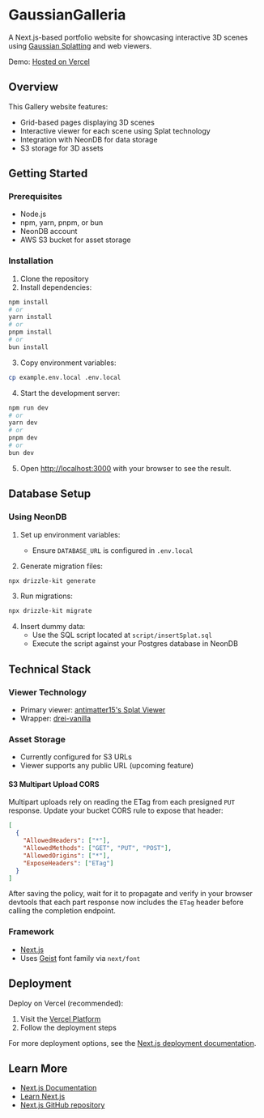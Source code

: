 # GaussianGalleria

A Next.js-based portfolio website for showcasing interactive 3D scenes using [Gaussian Splatting](https://repo-sam.inria.fr/fungraph/3d-gaussian-splatting/) and web viewers.

Demo: [Hosted on Vercel](https://3-d-portfolio-tau-three.vercel.app)

## Overview

This Gallery website features:
- Grid-based pages displaying 3D scenes
- Interactive viewer for each scene using Splat technology
- Integration with NeonDB for data storage
- S3 storage for 3D assets

## Getting Started

### Prerequisites
- Node.js
- npm, yarn, pnpm, or bun
- NeonDB account
- AWS S3 bucket for asset storage

### Installation

1. Clone the repository
2. Install dependencies:
```bash
npm install
# or
yarn install
# or
pnpm install
# or
bun install
```

3. Copy environment variables:
```bash
cp example.env.local .env.local
```

4. Start the development server:
```bash
npm run dev
# or
yarn dev
# or
pnpm dev
# or
bun dev
```

5. Open [http://localhost:3000](http://localhost:3000) with your browser to see the result.

## Database Setup

### Using NeonDB

1. Set up environment variables:
   - Ensure `DATABASE_URL` is configured in `.env.local`

2. Generate migration files:
```bash
npx drizzle-kit generate
```

3. Run migrations:
```bash
npx drizzle-kit migrate
```

4. Insert dummy data:
   - Use the SQL script located at `script/insertSplat.sql`
   - Execute the script against your Postgres database in NeonDB

## Technical Stack

### Viewer Technology
- Primary viewer: [antimatter15's Splat Viewer](https://antimatter15.com/splat/)
- Wrapper: [drei-vanilla](https://github.com/pmndrs/drei-vanilla)

### Asset Storage
- Currently configured for S3 URLs
- Viewer supports any public URL (upcoming feature)

#### S3 Multipart Upload CORS
Multipart uploads rely on reading the ETag from each presigned `PUT` response. Update your bucket CORS rule to expose that header:

```json
[
  {
    "AllowedHeaders": ["*"],
    "AllowedMethods": ["GET", "PUT", "POST"],
    "AllowedOrigins": ["*"],
    "ExposeHeaders": ["ETag"]
  }
]
```

After saving the policy, wait for it to propagate and verify in your browser devtools that each part response now includes the `ETag` header before calling the completion endpoint.

### Framework
- [Next.js](https://nextjs.org)
- Uses [Geist](https://vercel.com/font) font family via `next/font`

## Deployment

Deploy on Vercel (recommended):
1. Visit the [Vercel Platform](https://vercel.com/new?utm_medium=default-template&filter=next.js&utm_source=create-next-app&utm_campaign=create-next-app-readme)
2. Follow the deployment steps

For more deployment options, see the [Next.js deployment documentation](https://nextjs.org/docs/app/building-your-application/deploying).

## Learn More

- [Next.js Documentation](https://nextjs.org/docs)
- [Learn Next.js](https://nextjs.org/learn)
- [Next.js GitHub repository](https://github.com/vercel/next.js)
